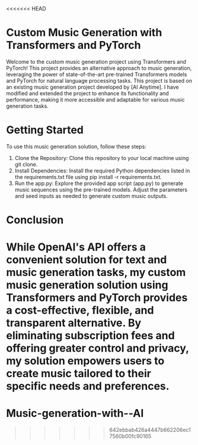 <<<<<<< HEAD
# Custom Music Generation with Transformers and PyTorch

Welcome to the custom music generation project using Transformers and PyTorch! This project provides an alternative approach to music generation, leveraging the power of state-of-the-art pre-trained Transformers models and PyTorch for natural language processing tasks. This project is based on an existing music generation project developed by [AI Anytime]. I have modified and extended the project to enhance its functionality and performance, making it more accessible and adaptable for various music generation tasks.

# Getting Started

To use this music generation solution, follow these steps:
1. Clone the Repository: Clone this repository to your local machine using git clone.
2. Install Dependencies: Install the required Python dependencies listed in the requirements.txt file using pip install -r requirements.txt.
3. Run the app.py: Explore the provided app script (app.py) to generate music sequences using the pre-trained models. Adjust the parameters and seed inputs as needed to generate custom music outputs.

# Conclusion

While OpenAI's API offers a convenient solution for text and music generation tasks, my custom music generation solution using Transformers and PyTorch provides a cost-effective, flexible, and transparent alternative. By eliminating subscription fees and offering greater control and privacy, my solution empowers users to create music tailored to their specific needs and preferences.
=======
# Music-generation-with--AI
>>>>>>> 642ebbab426a4447b662206ec17560b00fc90165
